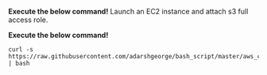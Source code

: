 
**Execute the below command!**
Launch an EC2 instance and attach s3 full access role.

**Execute the below command!**
```
curl -s https://raw.githubusercontent.com/adarshgeorge/bash_script/master/aws_cli_commands/S3/script_all.sh | bash
```
